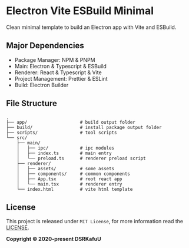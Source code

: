 # Electron Vite ESBuild Minimal

Clean minimal template to build an Electron app with Vite and ESBuild.

## Major Dependencies

- Package Manager: NPM & PNPM
- Main: Electron & Typescript & ESBuild
- Renderer: React & Typescript & Vite
- Project Management: Prettier & ESLint
- Build: Electron Builder

## File Structure

```
.
├── app/                    # build output folder
├── build/                  # install package output folder
├── scripts/                # tool scripts
└── src/
    ├── main/
    │   ├── ipc/            # ipc modules
    │   ├── index.ts        # main entry
    │   └── preload.ts      # renderer preload script
    ├── renderer/
    │   ├── assets/         # some assets
    │   ├── components/     # common components
    │   ├── App.tsx         # root react app
    │   └── main.tsx        # renderer entry
    └── index.html          # vite html template
```

## License

This project is released under `MIT License`, for more information read the [LICENSE](https://github.com/dsrkafuu/electron-vite-esbuild-minimal/blob/main/LICENSE).

**Copyright © 2020-present DSRKafuU**
